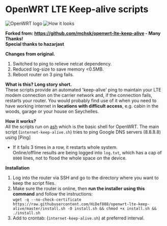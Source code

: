 # OpenWRT LTE Keep-alive scripts
![OpenWRT logo](https://raw.githubusercontent.com/mchsk/openwrt-lte-keep-alive/assets/images/openwrt.png)
![How it looks](https://raw.githubusercontent.com/mchsk/openwrt-lte-keep-alive/assets/images/screenshot1.png)

**Forked from: https://github.com/mchsk/openwrt-lte-keep-alive - Many Thanks!**<br>
**Special thanks to hazarjast**

**Changes from original.**<br>
1. Switched to ping to relieve netcat dependency.
2. Reduced log-size to save memory <0.5MB.
3. Reboot router on 3 ping fails.

**What is this? Long story short.**<br>
These scripts provide an automated 'keep-alive' ping to maintain your LTE modem connection on the carrier network and, if the connection fails, restarts your router. You would probably find use of it when you need to have working internet in **locations with difficult access**, e.g. cabin in the woods, garage or your house on Seychelles.

**How it works?**<br>
All the scripts run on [ash](https://www.in-ulm.de/~mascheck/various/ash/) which is the basic shell for OpenWRT.
The main script (`internet-keep-alive.sh`) tries to ping Google DNS servers (8.8.8.8) using [Ping]<br>
- If it fails 3 times in a row, it restarts whole system.<br>
Online/offline results are being logged into `log.txt`, which has a cap of `8000` lines, not to flood the whole space on the device.

**Installation**<br>
1. Log into the router via SSH and go to the directory where you want to keep the script files.<br>
2. Make sure the router is online, then **run the installer using this command** and follow the instructions:<br>
`wget -q --no-check-certificate https://raw.githubusercontent.com/HiDef888/openwrt-lte-keep-alive/master/install.sh -O install.sh && chmod +x install.sh && ./install.sh`
3. Add to crontab: (`internet-keep-alive.sh`) at preferred interval.<br>

